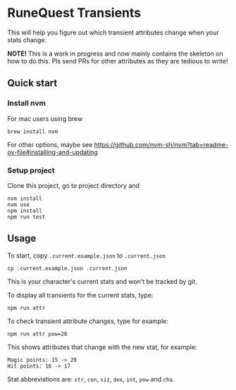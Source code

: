 # RuneQuest Transients 

This will help you figure out which transient attributes change when your stats change.

**NOTE!** This is a work in progress and now mainly contains the skeleton on how to do this.
Pls send PRs for other attributes as they are tedious to write!

## Quick start

### Install nvm 

For mac users using brew

    brew install nvm

For other options, maybe see https://github.com/nvm-sh/nvm?tab=readme-ov-file#installing-and-updating

### Setup project

Clone this project, go to project directory and

    nvm install
    nvm use
    npm install
    npm run test

## Usage

To start, copy `.current.example.json` to `.current.json`

    cp .current.example.json .current.json

This is your character's current stats and won't be tracked by git.

To display all transients for the current stats, type:

    npm run attr

To check transient attribute changes, type for example:

    npm run attr pow=20

This shows attributes that change with the new stat, for example:

    Magic points: 15 -> 20
    Hit points: 16 -> 17

Stat abbreviations are: `str`, `con`, `siz`, `dex`, `int`, `pow` and `cha`.
